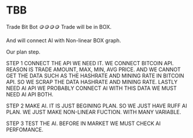 # TBB
Trade Bit Bot
🪙🪙🪙🪙
Trade will be in BOX.

And will connect AI with Non-linear BOX graph.

Our plan step.

STEP 1 CONNECT THE API WE NEED IT.
WE CONNECT BITCOIN API. REASON IS TRADE AMOUNT, MAX, MIN, AVG PRICE.
AND WE CANNOT GET THE DATA SUCH AS THE HASHRATE AND MINING RATE IN BITCOIN API.
SO WE SCRAP THE DATA HASHRATE AND MINING RATE.
LASTLY NEED AI API WE PROBABLY CONNECT AI WITH THIS DATA WE MUST NEED AI API BOTH.

STEP 2
MAKE AI. IT IS JUST BEGINING PLAN. SO WE JUST HAVE RUFF AI PLAN. WE JUST MAKE NON-LINEAR FUCTION. WITH MANY VARIABLE.

STEP 3
TEST THE AI. BEFORE IN MARKET WE MUST CHECK AI PERFOMANCE.

